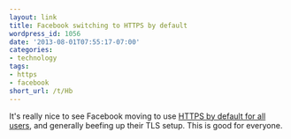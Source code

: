 ```yaml
---
layout: link
title: Facebook switching to HTTPS by default
wordpress_id: 1056
date: '2013-08-01T07:55:17-07:00'
categories:
- technology
tags:
- https
- facebook
short_url: /t/Hb
---
```

It's really nice to see Facebook moving to use [HTTPS by default for all users][https], and generally beefing up their
TLS setup.  This is good for everyone.

[https]: https://www.facebook.com/notes/facebook-engineering/secure-browsing-by-default/10151590414803920
